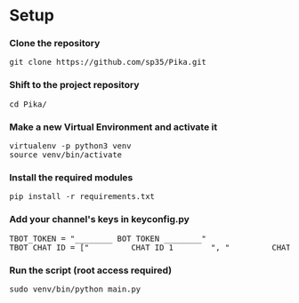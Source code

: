 <h1>Setup</h1>

<h3>Clone the repository</h3>
<pre>git clone https://github.com/sp35/Pika.git</pre>
<h3>Shift to the project repository</h3>
<pre>cd Pika/</pre>

<h3>Make a new Virtual Environment and activate it</h3>
<pre>virtualenv -p python3 venv
source venv/bin/activate</pre>

<h3>Install the required modules</h3>
<pre>pip install -r requirements.txt</pre>

<h3>Add your channel's keys in keyconfig.py</h3>
<pre>
TBOT_TOKEN = "________ BOT TOKEN ________"
TBOT_CHAT_ID = ["________ CHAT ID 1________", "________ CHAT ID 2 ________"]
</pre>

<h3>Run the script (root access required)</h3>
<pre>sudo venv/bin/python main.py</pre>
